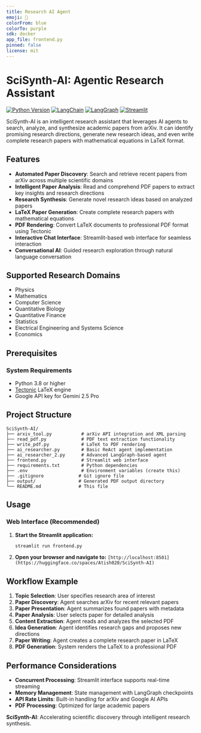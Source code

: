 ```yaml
---
title: Research AI Agent
emoji: 🔬
colorFrom: blue
colorTo: purple
sdk: docker
app_file: frontend.py
pinned: false
license: mit
---
```


# SciSynth-AI: Agentic Research Assistant

[![Python Version](https://img.shields.io/badge/python-blue.svg)](https://python.org)
[![LangChain](https://img.shields.io/badge/LangChain-blue.svg)](https://www.langchain.com/)
[![LangGraph](https://img.shields.io/badge/LangGraph-green.svg)](https://www.langchain.com/langgraph)
[![Streamlit](https://img.shields.io/badge/Streamlit-FF4B4B?logo=streamlit&logoColor=white)](https://streamlit.io)

SciSynth-AI is an intelligent research assistant that leverages AI agents to search, analyze, and synthesize academic papers from arXiv. It can identify promising research directions, generate new research ideas, and even write complete research papers with mathematical equations in LaTeX format.

##  Features

- **Automated Paper Discovery**: Search and retrieve recent papers from arXiv across multiple scientific domains
- **Intelligent Paper Analysis**: Read and comprehend PDF papers to extract key insights and research directions
- **Research Synthesis**: Generate novel research ideas based on analyzed papers
- **LaTeX Paper Generation**: Create complete research papers with mathematical equations
- **PDF Rendering**: Convert LaTeX documents to professional PDF format using Tectonic
- **Interactive Chat Interface**: Streamlit-based web interface for seamless interaction
- **Conversational AI**: Guided research exploration through natural language conversation

##  Supported Research Domains

- Physics
- Mathematics
- Computer Science
- Quantitative Biology
- Quantitative Finance
- Statistics
- Electrical Engineering and Systems Science
- Economics

##  Prerequisites

### System Requirements

- Python 3.8 or higher
- [Tectonic](https://tectonic-typesetting.github.io/) LaTeX engine
- Google API key for Gemini 2.5 Pro


##  Project Structure

```
SciSynth-AI/
├── arxiv_tool.py           # arXiv API integration and XML parsing
├── read_pdf.py             # PDF text extraction functionality
├── write_pdf.py            # LaTeX to PDF rendering
├── ai_researcher.py        # Basic ReAct agent implementation
├── ai_researcher_2.py      # Advanced LangGraph-based agent
├── frontend.py             # Streamlit web interface
├── requirements.txt        # Python dependencies
├── .env                    # Environment variables (create this)
├── .gitignore             # Git ignore file
├── output/                # Generated PDF output directory
└── README.md              # This file
```

##  Usage

### Web Interface (Recommended)

1. **Start the Streamlit application:**
   ```bash
   streamlit run frontend.py
   ```

2. **Open your browser and navigate to:** `[http://localhost:8501](https://huggingface.co/spaces/Atish020/SciSynth-AI)`



##  Workflow Example

1. **Topic Selection**: User specifies research area of interest
2. **Paper Discovery**: Agent searches arXiv for recent relevant papers
3. **Paper Presentation**: Agent summarizes found papers with metadata
4. **Paper Analysis**: User selects paper for detailed analysis
5. **Content Extraction**: Agent reads and analyzes the selected PDF
6. **Idea Generation**: Agent identifies research gaps and proposes new directions
7. **Paper Writing**: Agent creates a complete research paper in LaTeX
8. **PDF Generation**: System renders the LaTeX to a professional PDF


##  Performance Considerations

- **Concurrent Processing**: Streamlit interface supports real-time streaming
- **Memory Management**: State management with LangGraph checkpoints
- **API Rate Limits**: Built-in handling for arXiv and Google AI APIs
- **PDF Processing**: Optimized for large academic papers





**SciSynth-AI**: Accelerating scientific discovery through intelligent research synthesis.
